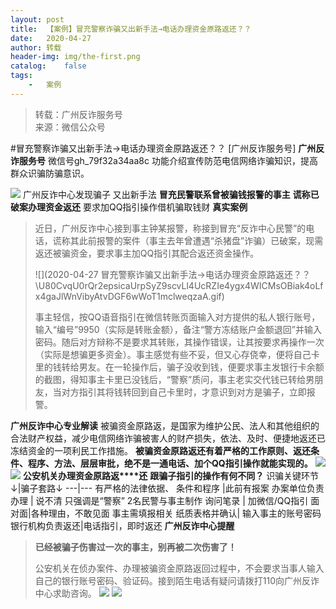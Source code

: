 ```yaml
---
layout:	post
title:	【案例】冒充警察诈骗又出新手法→电话办理资金原路返还？？
date:	2020-04-27
author:	转载
header-img:	img/the-first.png
catalog:	false
tags:
	-	案例
---
```


<blockquote><p>转载：广州反诈服务号<br>
来源：微信公众号</p></blockquote>

#冒充警察诈骗又出新手法→电话办理资金原路返还？？
[广州反诈服务号]
**广州反诈服务号**
微信号gh_79f32a34aa8c
功能介绍宣传防范电信网络诈骗知识，提高群众识骗防骗意识。

![]({{site.baseurl}}/postimg/7F37aSO3cxl6xAQOSPz46cd3HvxcRvygZT318bcPZt8mic9rX7Gjiaic2nZ5QRaCjEibhmuh6Hc3XpEMHj5jWxojWg.gif)
广州反诈中心发现骗子
又出新手法
**冒充民警联系曾被骗钱报警的事主**
**谎称已破案办理资金返还**
要求加QQ指引操作借机骗取钱财
**真实案例**
>
>近日，广州反诈中心接到事主钟某报警，称接到冒充“反诈中心民警”的电话，谎称其此前报警的案件（事主去年曾遭遇“杀猪盘”诈骗）已破案，现需返还被骗资金，要求事主加QQ指引其配合返还资金操作。
>
>
>
>
>
>![](2020-04-27
>冒充警察诈骗又出新手法→电话办理资金原路返还？？\\U80CvqU0rQr2epsicaUrpSyZ9scvLl4UcRZIe4ygx4WICMsOBiak4oLfx4gaJlWnVibyAtvDGF6wWoT1mclweqzaA.gif)
>
>
>
>
>
>事主轻信，按QQ语音指引在微信转账页面输入对方提供的私人银行账号，输入“编号”9950（实际是转账金额），备注“警方冻结账户金额退回”并输入密码。随后对方辩称不是要求其转账，其操作错误，让其按要求再操作一次（实际是想骗更多资金）。事主感觉有些不妥，但又心存侥幸，便将自己卡里的钱转给男友。在一轮操作后，骗子没收到钱，便要求事主发银行卡余额的截图，得知事主卡里已没钱后，“警察”质问，事主老实交代钱已转给男朋友，当对方指引其将钱转回到自己卡里时，才意识到对方是骗子，立即报警。
>
>
>
**广州反诈中心专业解读**
被骗资金原路返，是国家为维护公民、法人和其他组织的合法财产权益，减少电信网络诈骗被害人的财产损失，依法、及时、便捷地返还已冻结资金的一项利民工作措施。
**被骗资金原路返还有着严格的工作原则、返还条件、程序、方法、层层审批，绝不是一通电话、加个QQ指引操作就能实现的。**
![]({{site.baseurl}}/postimg/U80CvqU0rQr2epsicaUrpSyZ9scvLl4UcsZMEzicKPicSxUbiaCdAibxTibdM5kOLpgpJBWI9bae1EDGUqSsY9AnGa1A.gif)
![]({{site.baseurl}}/postimg/Ljib4So7yuWgegCWibHpTO9zltHia54SWUiaQLJhnnclURFkB8MdTj9ZeblQBOYKOVhP13rZCEx9iccZeXuMkrKYF6Q.gif)
**公安机关办理资金原路返****还**
**跟骗子指引的操作有何不同？**
识骗关键环节↓|骗子套路↓
---|---
有严格的法律依据、
条件和程序
|此前有报案
办案单位负责办理
|
说不清
只强调是“警察”
2名民警与事主制作
询问笔录
|
加微信/QQ指引
面对面|各种理由，不敢见面
事主需填报相关
纸质表格并确认|
输入事主的账号密码
银行机构负责返还|电话指引，即时返还
**广州反诈中心提醒**
>**已经被骗子伤害过一次的事主，别再被二次伤害了！**
>
>公安机关在侦办案件、办理被骗资金原路返回过程中，不会要求当事人输入自己的银行账号密码、验证码。接到陌生电话有疑问请拨打110向广州反诈中心求助咨询。
![]({{site.baseurl}}/postimg/7F37aSO3cxl6xAQOSPz46cd3HvxcRvygCdbHCuz4MHOxlklQronTGh3JKqabWtC8mpfpuIc9PRNKCEFU6q96yA.png)
![]({{site.baseurl}}/postimg/7F37aSO3cxkyCm4Y8qK3v8rztf1oktdUrsLUQhsJQ67qGCQ6rLAiba90PB3L8ibJrdFicoHfuNymQ5U8qoS4BDOTg.png)
